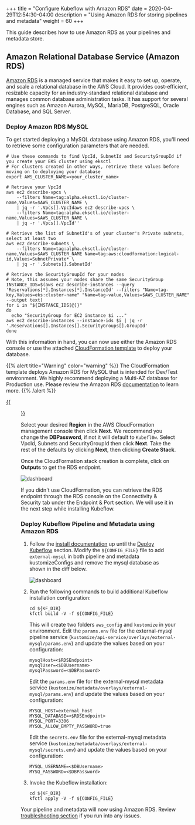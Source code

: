 +++
title = "Configure Kubeflow with Amazon RDS"
date = 2020-04-29T12:54:30-04:00
description = "Using Amazon RDS for storing pipelines and metadata"
weight = 60
+++

This guide describes how to use Amazon RDS as your pipelines and metadata store.

## Amazon Relational Database Service (Amazon RDS)

[Amazon RDS](https://aws.amazon.com/rds/) is a managed service that makes it easy to set up, operate, and scale a relational database in the AWS Cloud. It provides cost-efficient, resizable capacity for an industry-standard relational database and manages common database administration tasks. It has support for several engines such as  Amazon Aurora, MySQL, MariaDB, PostgreSQL, Oracle Database, and SQL Server.

### Deploy Amazon RDS MySQL

To get started deploying a MySQL database using Amazon RDS, you'll need to retrieve some configuration parameters that are needed.

```shell
# Use these commands to find VpcId, SubnetId and SecurityGroupId if you create your EKS cluster using eksctl
# For clusters created in other ways, retrieve these values before moving on to deploying your database
export AWS_CLUSTER_NAME=<your_cluster_name>

# Retrieve your VpcId
aws ec2 describe-vpcs \
    --filters Name=tag:alpha.eksctl.io/cluster-name,Values=$AWS_CLUSTER_NAME \
    | jq -r '.Vpcs[].VpcIdaws ec2 describe-vpcs \
    --filters Name=tag:alpha.eksctl.io/cluster-name,Values=$AWS_CLUSTER_NAME \
    | jq -r '.Vpcs[].VpcId''

# Retrieve the list of SubnetId's of your cluster's Private subnets, select at least two
aws ec2 describe-subnets \
    --filters Name=tag:alpha.eksctl.io/cluster-name,Values=$AWS_CLUSTER_NAME Name=tag:aws:cloudformation:logical-id,Values=SubnetPrivate* \
    | jq -r '.Subnets[].SubnetId'

# Retrieve the SecurityGroupId for your nodes
# Note, this assumes your nodes share the same SecurityGroup
INSTANCE_IDS=$(aws ec2 describe-instances --query 'Reservations[*].Instances[*].InstanceId' --filters "Name=tag-key,Values=eks:cluster-name" "Name=tag-value,Values=$AWS_CLUSTER_NAME" --output text)
for i in "${INSTANCE_IDS[@]}"
do
  echo "SecurityGroup for EC2 instance $i ..."
aws ec2 describe-instances --instance-ids $i | jq -r '.Reservations[].Instances[].SecurityGroups[].GroupId'
done  
```

With this information in hand, you can now use either the Amazon RDS console or use the attached [CloudFormation template](/docs/distributions/aws/customizing-aws/files/rds.yaml) to deploy your database.

{{% alert title="Warning" color="warning" %}}
The CloudFormation template deploys Amazon RDS for MySQL that is intended for Dev/Test environment.
We highly recommend deploying a Multi-AZ database for Production use. Please review the Amazon RDS [documentation](https://docs.aws.amazon.com/AmazonRDS/latest/UserGuide/Welcome.html) to learn more.
{{% /alert %}}

[{{<figure src="/docs/images/aws/cloudformation-launch-stack.png">}}](https://console.aws.amazon.com/cloudformation/home?#/stacks/new?stackName=kubeflow-db&templateURL=https://cloudformation-kubeflow.s3-us-west-2.amazonaws.com/rds.yaml)

Select your desired **Region** in the AWS CloudFormation management console then click **Next**.
We recommend you change the **DBPassword**, if not it will default to `Kubefl0w`. Select VpcId, Subnets and SecurityGroupId then click **Next**.
Take the rest of the defaults by clicking **Next**, then clicking **Create Stack**.

Once the CloudFormation stack creation is complete, click on **Outputs** to get the RDS endpoint.

![dashboard](/docs/images/aws/cloudformation-rds-output.png)

If you didn't use CloudFormation, you can retrieve the RDS endpoint through the RDS console on the Connectivity & Security tab under the Endpoint & Port section. We will use it in the next step while installing Kubeflow.   

### Deploy Kubeflow Pipeline and Metadata using Amazon RDS

1. Follow the [install documentation](https://www.kubeflow.org/docs/distributions/aws/deploy/install-kubeflow/) up until the [Deploy Kubeflow](https://www.kubeflow.org/docs/distributions/aws/deploy/install-kubeflow/#deploy-kubeflow) section.
Modify the `${CONFIG_FILE}` file to add `external-mysql` in both pipeline and metadata kustomizeConfigs and remove the mysql database as shown in the diff below.  

    ![dashboard](/docs/images/aws/external-mysql-rds.png)

2. Run the following commands to build additional Kubeflow installation configuration:

    ```
    cd ${KF_DIR}
    kfctl build -V -f ${CONFIG_FILE}
    ```

    This will create two folders `aws_config` and `kustomize` in your environment. Edit the `params.env` file for the external-mysql pipeline service (`kustomize/api-service/overlays/external-mysql/params.env`) and update the values based on your configuration:
    ```
    mysqlHost=<$RDSEndpoint>
    mysqlUser=<$DBUsername>
    mysqlPassword=<$DBPassword>
    ```

    Edit the `params.env` file for the external-mysql metadata service (`kustomize/metadata/overlays/external-mysql/params.env`) and update the values based on your configuration:
    ```
    MYSQL_HOST=external_host
    MYSQL_DATABASE=<$RDSEndpoint>
    MYSQL_PORT=3306
    MYSQL_ALLOW_EMPTY_PASSWORD=true
    ```

    Edit the `secrets.env` file for the external-mysql metadata service (`kustomize/metadata/overlays/external-mysql/secrets.env`) and update the values based on your configuration:
    ```
    MYSQL_USERNAME=<$DBUsername>
    MYSQ_PASSWORD=<$DBPassword>
    ```

3. Invoke the Kubeflow installation:
    ```
    cd ${KF_DIR}
    kfctl apply -V -f ${CONFIG_FILE}
    ```

Your pipeline and metadata will now using Amazon RDS. Review [troubleshooting section](.../troubleshooting-aws/#amazon-rds-connectivity-issues) if you run into any issues.
